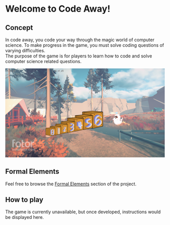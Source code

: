 # Welcome to Code Away!

## Concept
In code away, you code your way through the magic world of computer science.
To make progress in the game, you must solve coding questions of varying difficulties.  
The purpose of the game is for players to learn how to code and solve computer science related questions.

![child opening lock](./woods.png)

## Formal Elements

Feel free to browse the [Formal Elements](./formal_elements.md) section of the project.

## How to play

The game is currently unavailable, but once developed, instructions would be displayed here.
